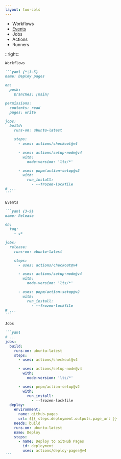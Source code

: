 ```yaml
---
layout: two-cols
---
```


<ul text-3xl>
  <li>Workflows</li>
  <li v-click="'+1'"><a href="https://docs.github.com/en/actions/writing-workflows/choosing-when-your-workflow-runs/events-that-trigger-workflows">Events</a></li>
  <li v-click="'+1'">Jobs</li>
  <li v-click="'+1'">Actions</li>
  <li v-click="'+1'">Runners</li>
</ul>

::right::

````md magic-move {at:1, lines: true}
Workflows

```yaml {*|3-5}
name: Deploy pages

on:
  push:
    branches: [main]

permissions:
  contents: read
  pages: write

jobs:
  build:
    runs-on: ubuntu-latest

    steps:
      - uses: actions/checkout@v4

      - uses: actions/setup-node@v4
        with:
          node-version: 'lts/*'

      - uses: pnpm/action-setup@v2
        with:
          run_install:
            - --frozen-lockfile
# ...
```

Events

```yaml {3-5}
name: Release

on:
  tag:
    - v*

jobs:
  release:
    runs-on: ubuntu-latest

    steps:
      - uses: actions/checkout@v4

      - uses: actions/setup-node@v4
        with:
          node-version: 'lts/*'

      - uses: pnpm/action-setup@v2
        with:
          run_install:
            - --frozen-lockfile
# ...
```

Jobs

```yaml
# ...
jobs:
  build:
    runs-on: ubuntu-latest
    steps:
      - uses: actions/checkout@v4

      - uses: actions/setup-node@v4
        with:
          node-version: 'lts/*'

      - uses: pnpm/action-setup@v2
        with:
          run_install:
            - --frozen-lockfile
  deploy:
    environment:
      name: github-pages
      url: ${{ steps.deployment.outputs.page_url }}
    needs: build
    runs-on: ubuntu-latest
    name: Deploy
    steps:
      - name: Deploy to GitHub Pages
        id: deployment
        uses: actions/deploy-pages@v4
```
````
